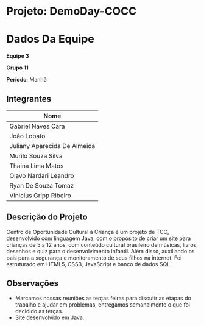 # Projeto: DemoDay-COCC

# Dados Da Equipe
**Equipe 3**

**Grupo 11**

**Período**: Manhã


## Integrantes

|  Nome
| ---------------------------
| Gabriel Naves Cara 
| João Lobato 
| Juliany Aparecida De Almeida
| Murilo Souza Silva
| Thaina Lima Matos
| Olavo Nardari Leandro
| Ryan De Souza Tomaz
| Vinicius Gripp Ribeiro



## Descrição do Projeto

Centro de Oportunidade Cultural à Criança é um projeto de TCC, desenvolvido com linguagem Java, com o propósito de criar um site para crianças de 5 a 12 anos, com conteúdo cultural brasileiro de músicas, livros, desenhos e quiz para o desenvolvimento infantil. Além disso, auxiliando os pais para a segurança e monitoramento de seus filhos na internet. Foi estruturado em HTML5, CSS3, JavaScript e banco de dados SQL.

## Observações

- Marcamos nossas reuniões as terças feiras para discutir as etapas do trabalho e ajudar em problemas, entregamos semanalmente o que foi decidido as terças.
- Site desenvolvido em Java.
